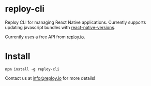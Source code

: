 # reploy-cli

Reploy CLI for managing React Native applications. Currently supports updating javascript bundles with [react-native-versions](http://github.com/reployapp/react-native-versions.git).

Currently uses a free API from [reploy.io](https://reploy.io).

# Install

```
npm install -g reploy-cli
```

Contact us at info@reploy.io for more details!